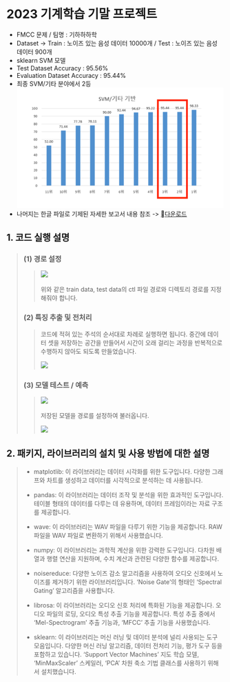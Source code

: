 # 2023 기계학습 기말 프로젝트
  - FMCC 문제 / 팀명 : 기하하하학
  - Dataset -> Train : 노이즈 있는 음성 데이터 10000개 / Test : 노이즈 있는 음성 데이터 900개
  - sklearn SVM 모델
  - Test Dataset Accuracy : 95.56%
  - Evaluation Dataset Accuracy : 95.44%
  - 최종 SVM/기타 분야에서 2등
    ![보고서 다운로드](./src/imgResult.png)
  - 나머지는 한글 파일로 기제된 자세한 보고서 내용 참조 -> <a download="기계학습보고서_기하하하학.hwp" href="./src" download>다운로드</a>
  
## **1. 코드 실행 설명**

>### (1) **경로 설정**
>  >
>  >![](./src/img1.png)
>  >
>  >위와 같은 train data, test data의 ctl 파일 경로와 디렉토리 경로를 지정해줘야 합니다.
>  
>### (2) **특징 추출 및 전처리**
>  >
>  >코드에 적혀 있는 주석의 순서대로 차례로 실행하면 됩니다. 중간에 데이터 셋을 저장하는 공간을 만들어서 시간이 오래 걸리는 과정을 반복적으로 수행하지 않아도 되도록 만들었습니다.
>  >
>  >![](./src/img2.png)
>
>### (3) **모델 테스트 / 예측**
>  >
>  >![](./src/img3.png)
>  >
>  >저장된 모델을 경로를 설정하여 불러옵니다.
>  >
>  >![](./src/img4.png)

## **2. 패키지, 라이브러리의 설치 및 사용 방법에 대한 설명**
>
>- matplotlib: 이 라이브러리는 데이터 시각화를 위한 도구입니다. 다양한 그래프와 차트를 생성하고 데이터를 시각적으로 분석하는 데 사용됩니다. 
>
>- pandas: 이 라이브러리는 데이터 조작 및 분석을 위한 효과적인 도구입니다. 테이블 형태의 데이터를 다루는 데 유용하며, 데이터 프레임이라는 자료 구조를 제공합니다.
>
>- wave: 이 라이브러리는 WAV 파일을 다루기 위한 기능을 제공합니다. RAW 파일을 WAV 파일로 변환하기 위해서 사용했습니다.
>
>- numpy: 이 라이브러리는 과학적 계산을 위한 강력한 도구입니다. 다차원 배열과 행렬 연산을 지원하며, 수치 계산과 관련된 다양한 함수를 제공합니다.
>
>- noisereduce: 다양한 노이즈 감소 알고리즘을 사용하여 오디오 신호에서 노이즈를 제거하기 위한 라이브러리입니다. ‘Noise Gate’의 형태인 ‘Spectral Gating’ 알고리즘을 사용합니다.
>
>- librosa: 이 라이브러리는 오디오 신호 처리에 특화된 기능을 제공합니다. 오디오 파일의 로딩, 오디오 특성 추출 기능을 제공합니다. 특성 추출 중에서 ‘Mel-Spectrogram’ 추출 기능과, ‘MFCC’ 추출 기능을 사용했습니다.
>
>- sklearn: 이 라이브러리는 머신 러닝 및 데이터 분석에 널리 사용되는 도구 모음입니다. 다양한 머신 러닝 알고리즘, 데이터 전처리 기능, 평가 도구 등을 포함하고 있습니다. ‘Support Vector Machines’ 지도 학습 모델, ‘MinMaxScaler’ 스케일러, ‘PCA’ 차원 축소 기법 클래스를 사용하기 위해서 설치했습니다.
